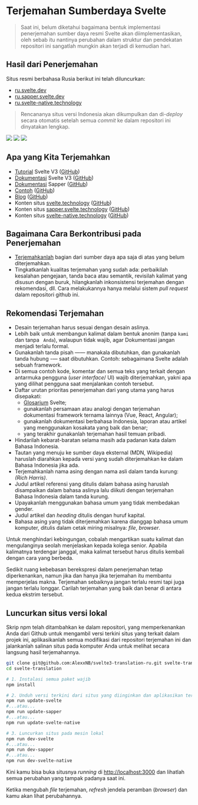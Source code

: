 # Terjemahan Sumberdaya Svelte

> Saat ini, belum diketahui bagaimana bentuk implementasi penerjemahan sumber daya resmi Svelte akan diimplementasikan, oleh sebab itu nantinya perubahan dalam struktur dan pendekatan repositori ini sangatlah mungkin akan terjadi di kemudian hari.
 

## Hasil dari Penerjemahan
Situs resmi berbahasa Rusia berikut ini telah diluncurkan:
- [ru.svelte.dev](https://ru.svelte.dev)
- [ru.sapper.svelte.dev](https://ru.sapper.svelte.dev)
- [ru.svelte-native.technology](https://ru.svelte-native.technology)

> Rencananya situs versi Indonesia akan dikumpulkan dan di-_deploy_ secara otomatis setelah semua _commit_ ke dalam repositori ini dinyatakan lengkap.

![](https://github.com/svelteid/svelte3-translation-id/workflows/Deploy%20id.svelte.dev%20site/badge.svg)
![](https://github.com/svelteid/svelte3-translation-id/workflows/Deploy%20id.sapper.svelte.dev%20site/badge.svg)
![](https://github.com/svelteid/svelte3-translation-id/workflows/Deploy%20id.svelte-native.dev%20site/badge.svg)

## Apa yang Kita Terjemahkan
* [Tutorial](https://svelte.dev/tutorial) Svelte V3 ([GitHub](https://github.com/sveltejs/svelte/tree/master/site/content/tutorial))
* [Dokumentasi](https://svelte.dev/docs) Svelte V3 ([GitHub](https://github.com/sveltejs/svelte/tree/api-reference/site/content/docs))
* [Dokumentasi](https://sapper.svelte.technology/guide) Sapper ([GitHub](https://github.com/sveltejs/sapper.svelte.technology/tree/master/content/guide))
* [Contoh](https://svelte.dev/repl) ([GitHub](https://github.com/sveltejs/svelte/tree/master/site/content/examples))
* [Blog](https://svelte.dev/blog) ([GitHub](https://github.com/sveltejs/svelte/tree/master/site/content/blog))
* Konten situs [svelte.technology](https://svelte.dev) ([GitHub](https://github.com/sveltejs/svelte/tree/master/site/src))
* Konten situs [sapper.svelte.technology](https://sapper.svelte.technology) ([GitHub](https://github.com/sveltejs/sapper.svelte.technology/tree/master/src))
* Konten situs [svelte-native.technology](https://svelte-native.technology) ([GitHub](https://github.com/halfnelson/svelte-native/tree/master/docs_src/content))


## Bagaimana Cara Berkontribusi pada Penerjemahan
* [Terjemahkanlah](https://github.com/svelteid/svelte3-translation-id/issues) bagian dari sumber daya apa saja di atas yang belum diterjemahkan.
* Tingkatkanlah kualitas terjemahan yang sudah ada: perbaikilah kesalahan pengejaan, tanda baca atau semantik, revisilah kalimat yang disusun dengan buruk, hilangkanlah inkonsistensi terjemahan dengan rekomendasi, dll. Cara melakukannya hanya melalui sistem _pull request_ dalam repositori github ini.

## Rekomendasi Terjemahan

* Desain terjemahan harus sesuai dengan desain aslinya. 
* Lebih baik untuk membangun kalimat dalam bentuk anonim (tanpa `kami` dan tanpa ` Anda`), walaupun tidak wajib, agar Dokumentasi jangan menjadi terlalu formal.
* Gunakanlah tanda pisah —— manakala dibutuhkan, dan gunakanlah tanda hubung -— saat dibutuhkan. Contoh: sebagaimana Svelte adalah sebuah framework.
* Di semua contoh kode, komentar dan semua teks yang terkait dengan antarmuka pengguna (_user interface_/ UI) wajib diterjemahkan, yakni apa yang dilihat pengguna saat menjalankan contoh tersebut.
* Daftar urutan prioritas penerjemahan dari yang utama yang harus disepakati:
  * [Glosarium](DICTIONARY.md) Svelte;
  * gunakanlah persamaan atau analogi dengan terjemahan dokumentasi framework ternama lainnya (Vue, React, Angular);
  * gunakanlah dokumentasi berbahasa Indonesia, laporan atau artikel yang menggunakan kosakata yang baik dan benar;
  * yang terakhir gunakanlah terjemahan hasil temuan pribadi.
* Hindarilah kebarat-baratan selama masih ada padanan kata dalam Bahasa Indonesia.
* Tautan yang menuju ke sumber daya eksternal (MDN, Wikipedia) haruslah diarahkan kepada versi yang sudah diterjemahkan ke dalam Bahasa Indonesia jika ada.
*  Terjemahkanlah nama asing dengan nama asli dalam tanda kurung: *(Rich Harris)*.
* Judul artikel referensi yang ditulis dalam bahasa asing haruslah disampaikan dalam bahasa aslinya lalu diikuti dengan terjemahan Bahasa Indonesia dalam tanda kurung.
* Upayakanlah menggunakan bahasa umum yang tidak membedakan gender.
* Judul artikel dan _heading_ ditulis dengan huruf kapital.
* Bahasa asing yang tidak diterjemahkan karena dianggap bahasa umum komputer, ditulis dalam cetak miring misalnya: _file_, _browser_.

Untuk menghindari kebingungan, cobalah mengartikan suatu kalimat dan mengulanginya seolah menjelaskan kepada kolega senior. Apabila kalimatnya terdengar janggal, maka kalimat tersebut harus ditulis kembali dengan cara yang berbeda.

Sedikit ruang kebebasan berekspresi dalam penerjemahan tetap diperkenankan, namun jika dan hanya jika terjemahan itu membantu memperjelas makna. Terjemahan sebaiknya jangan terlalu resmi tapi juga jangan terlalu longgar. Carilah terjemahan yang baik dan benar di antara kedua ekstrim tersebut.

## Luncurkan situs versi lokal

Skrip npm telah ditambahkan ke dalam repositori, yang memperkenankan Anda dari Github untuk mengambil versi terkini situs yang terkait dalam projek ini, aplikasikanlah semua modifikasi dari repositori terjemahan ini dan jalankanlah salinan situs pada komputer Anda untuk melihat secara langsung hasil terjemahannya.


```bash
git clone git@github.com:AlexxNB/svelte3-translation-ru.git svelte-translation
cd svelte-translation

# 1. Instalasi semua paket wajib
npm install

# 2. Unduh versi terkini dari situs yang diinginkan dan aplikasikan terjemahan pada situs itu
npm run update-svelte 
#...atau...
npm run update-sapper 
#...atau...
npm run update-svelte-native 

# 3. Luncurkan situs pada mesin lokal
npm run dev-svelte
#...atau...
npm run dev-sapper
#...atau...
npm run dev-svelte-native
```

Kini kamu bisa buka situsnya _running_ di [http://localhost:3000]() dan lihatlah semua perubahan yang tampak padanya saat ini.

Ketika mengubah _file_ terjemahan, _refresh_ jendela peramban (_browser_) dan kamu akan lihat perubahannya.